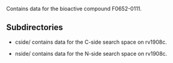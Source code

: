 Contains data for the bioactive compound F0652-0111.

## Subdirectories

- cside/ contains data for the C-side search space on rv1908c.

- nside/ contains data for the N-side search space on rv1908c.

